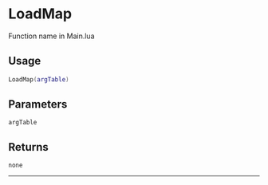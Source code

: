 # LoadMap
Function name in Main.lua
## Usage
```lua
LoadMap(argTable)
```
## Parameters
`argTable`
## Returns
`none`

---